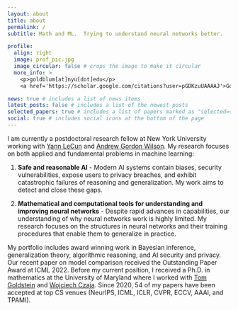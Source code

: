 ```yaml
---
layout: about
title: about
permalink: /
subtitle: Math and ML.  Trying to understand neural networks better.

profile:
  align: right
  image: prof_pic.jpg
  image_circular: false # crops the image to make it circular
  more_info: >
    <p>goldblum[at]nyu[dot]edu</p>
    <a href='https://scholar.google.com/citations?user=pGDKzuUAAAAJ'>Google Scholar</a>

news: true # includes a list of news items
latest_posts: false # includes a list of the newest posts
selected_papers: true # includes a list of papers marked as "selected={true}"
social: true # includes social icons at the bottom of the page
---
```


I am currently a postdoctoral research fellow at New York University working with [Yann LeCun](https://research.facebook.com/people/lecun-yann/) and [Andrew Gordon Wilson](https://cims.nyu.edu/~andrewgw/). My research focuses on both applied and fundamental problems in machine learning:  

1.  **Safe and reasonable AI** - Modern AI systems contain biases, security vulnerabilities, expose users to privacy breaches, and exhibit catastrophic failures of reasoning and generalization.  My work aims to detect and close these gaps.  

2.  **Mathematical and computational tools for understanding and improving neural networks** - Despite rapid advances in capabilities, our understanding of why neural networks work is highly limited.  My research focuses on the structures in neural networks and their training procedures that enable them to generalize in practice.  

My portfolio includes award winning work in Bayesian inference, generalization theory, algorithmic reasoning, and AI security and privacy.  Our recent paper on model comparison received the Outstanding Paper Award at ICML 2022.  Before my current position, I received a Ph.D. in mathematics at the University of Maryland where I worked with [Tom Goldstein](https://www.cs.umd.edu/~tomg/) and [Wojciech Czaja](https://www.math.umd.edu/~czaja/).  Since 2020, 54 of my papers have been accepted at top CS venues (NeurIPS, ICML, ICLR, CVPR, ECCV, AAAI, and TPAMI).
